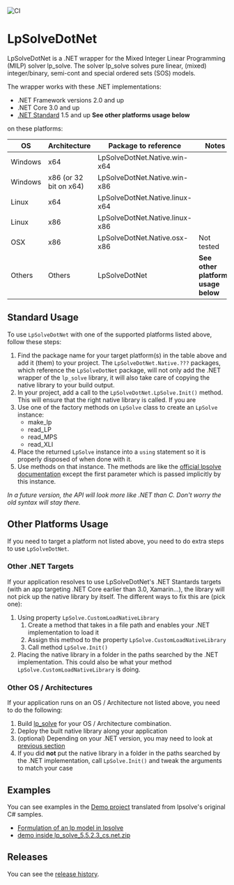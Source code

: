 ![CI](https://github.com/MarcelGosselin/LpSolveDotNet/workflows/CI/badge.svg)

# LpSolveDotNet
LpSolveDotNet is a .NET wrapper for the Mixed Integer Linear Programming (MILP) solver lp_solve. The solver lp_solve solves pure linear, (mixed) integer/binary, semi-cont and special ordered sets (SOS) models.

The wrapper works with these .NET implementations:

   * .NET Framework versions 2.0 and up
   * .NET Core 3.0 and up
   * [.NET Standard](https://docs.microsoft.com/en-us/dotnet/standard/net-standard) 1.5 and up **See other platforms usage below**

on these platforms:

| OS      | Architecture | Package to reference | Notes |
| ------- | ------------ | -------------------- | -- |
| Windows | x64          | LpSolveDotNet.Native.win-x64 | |
| Windows | x86 (or 32 bit on x64) | LpSolveDotNet.Native.win-x86 | |
| Linux   | x64          | LpSolveDotNet.Native.linux-x64 | |
| Linux   | x86          | LpSolveDotNet.Native.linux-x86 | |
| OSX     | x86          | LpSolveDotNet.Native.osx-x86 | Not tested |
| Others  | Others       | LpSolveDotNet | **See other platforms usage below** |

## Standard Usage
To use `LpSolveDotNet` with one of the supported platforms listed above, follow these steps:

1. Find the package name for your target platform(s) in the table above and add it (them) to your project. The `LpSolveDotNet.Native.???` packages, which reference the `LpSolveDotNet` package, will not only add the .NET wrapper of the `lp_solve` library, it will also take care of copying the native library to your build output.
1. In your project, add a call to the `LpSolveDotNet.LpSolve.Init()` method. This will ensure that the right native library is called. If you are
1. Use one of the factory methods on `LpSolve` class to create an `LpSolve` instance:
   * make_lp
   * read_LP
   * read_MPS
   * read_XLI
1. Place the returned `LpSolve` instance into a `using` statement so it is properly disposed of when done with it.
1. Use methods on that instance. The methods are like the [official lpsolve documentation](http://lpsolve.sourceforge.net/5.5/index.htm) except the first parameter which is passed implicitly by this instance.

*In a future version, the API will look more like .NET than C. Don't worry the old syntax will stay there.*

## Other Platforms Usage

If you need to target a platform not listed above, you need to do extra steps to use `LpSolveDotNet`.

### Other .NET Targets

If your application resolves to use LpSolveDotNet's .NET Stantards targets (with an app targeting .NET Core earlier than 3.0, Xamarin...), the library will not pick up the native library by itself. The different ways to fix this are (pick one):
1. Using property `LpSolve.CustomLoadNativeLibrary`
   1. Create a method that takes in a file path and enables your .NET implementation to load it
   1. Assign this method to the property `LpSolve.CustomLoadNativeLibrary`
   1. Call method `LpSolve.Init()`
1. Placing the native library in a folder in the paths searched by the .NET implementation. This could also be what your method `LpSolve.CustomLoadNativeLibrary` is doing.

### Other OS / Architectures

If your application runs on an OS / Architecture not listed above, you need to do the following:
1. Build [lp_solve](https://sourceforge.net/projects/lpsolve/) for your OS / Architecture combination.
1. Deploy the built native library along your application
1. (optional) Depending on your .NET version, you may need to look at [previous section](#Other-.NET-Targets) 
1. If you did **not** put the native library in a folder in the paths searched by the .NET implementation, call `LpSolve.Init()` and tweak the arguments to match your case

## Examples
You can see examples in the [Demo project](./src/LpSolveDotNet.Demo/LpSolveDotNet.Demo.csproj) translated from lpsolve's original C# samples.

* [Formulation of an lp model in lpsolve](./src/LpSolveDotNet.Demo/FormulateSample.cs)
* [demo inside lp_solve_5.5.2.3_cs.net.zip](./src/LpSolveDotNet.Demo/OriginalSample.cs)

## Releases
You can see the [release history](./ReleaseNotes.md).
